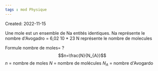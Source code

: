 ```yaml
---
tags : mod Physique
---
```

Created: 2022-11-15

Une mole est un ensemble de Na entités identiques. 
Na représente le nombre d'Avogadro = 6,02 10 * 23 
N représente le nombre de molecules 

Formule nombre de moles=
?
$$n=\frac{N}{N_{A}}$$
$n$ = nombre de moles
$N$ = nombre de molécules
$N_{A}$ = nombre d'Avogardo
<!--SR:!2022-11-24,1,230-->